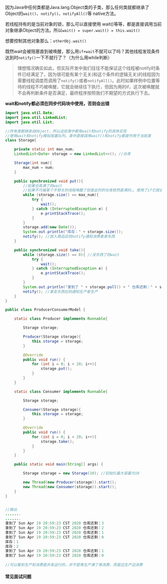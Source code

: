 因为Java中任何类都是Java.lang.Object类的子类，那么任何类就都继承了Object的`wait()`、`notify()`、`notifyAll()`等 native方法。

若线程持有的是当前对象的锁，那么可以直接使用 wait()等等，都是直接调用当前对象继承Object的方法。所以`wait() = super.wait() = this.wait()`

想要控制其他对象那么：`otherObj.wait()`

既然wait会被阻塞直到被唤醒，那么用`if+wait`不就可以了吗？其他线程发现条件达到时`notify()`一下不就行了？（为什么用while判断）

> 理想情况确实如此，但实际开发中我们往往不能保证这个线程被notify时条件已经满足了，因为很可能有某个无关(和这个条件的逻辑无关)的线程因为需要线程调度而调用了`notify()`或者`notifyAll()`。此时如果样例中位置等待的线程不巧被唤醒，它就会继续往下执行，但因为用的if，这次被唤醒就不会再判断条件是否满足，最终程序按照我们不期望的方式执行下去。

**wait和notify都必须在同步代码块中使用，否则会出错**

```java
import java.util.Date;
import java.util.LinkedList;
import java.util.List;

//所有类都继承自Object，所以这些类中都有wait和notify的具体实现
//使用wait和notify模拟阻塞队列。类中直接调用wait()和notify都是作用于当前类
class Storage{

    private static int max_num;
    LinkedList<Date> storage = new LinkedList<>(); //仓库

    Storage(int num){
        max_num = num;
    }

    public synchronized void put(){
        //如果仓库满了则wait
        //如果不巧被某个不想关的线程唤醒了但是此时的仓库依然是满的。。使用了if它就会不管不顾的向下执行。如果用while那他就算被唤醒了还是会判断一下仓库是否是满的，如果是满的：哦，我再睡会儿
        while (storage.size() == max_num){ 
            try {
                wait();
            } catch (InterruptedException e) {
                e.printStackTrace();
            }
        }
        storage.add(new Date());
        System.out.println("库存：" + storage.size());
        notify(); //放入商品后则notify通知消费者拿东西
    }

    public synchronized void take(){
        while (storage.size() == 0){ //没东西了则wait
            try {
                wait();
            } catch (InterruptedException e) {
                e.printStackTrace();
            }
        }
        System.out.println("拿到了 " + storage.poll() + " 仓库还剩：" + storage.size());
        notify(); //拿走东西后则通知生产者生产
    }
}

public class ProducerConsumerModel {

    static class Producer implements Runnable{

        Storage storage;

        Producer(Storage storage){
            this.storage = storage;
        }

        @Override
        public void run() {
            for (int i = 0; i < 20; i++){
                storage.put();
            }
        }
    }

    static class Consumer implements Runnable{

        Storage storage;

        Consumer(Storage storage){
            this.storage = storage;
        }

        @Override
        public void run() {
            for (int i = 0; i < 20; i++){
                storage.take();
            }
        }
    }

    public static void main(String[] args) {

        Storage storage = new Storage(10); //初始化最大容量为10

        new Thread(new Producer(storage)).start();
        new Thread(new Consumer(storage)).start();
    }
}


//输出
.......
.......
拿到了 Sun Apr 19 20:59:23 CST 2020 仓库还剩：3
拿到了 Sun Apr 19 20:59:23 CST 2020 仓库还剩：2
拿到了 Sun Apr 19 20:59:23 CST 2020 仓库还剩：1
拿到了 Sun Apr 19 20:59:23 CST 2020 仓库还剩：0
库存：1
库存：2
拿到了 Sun Apr 19 20:59:23 CST 2020 仓库还剩：1
拿到了 Sun Apr 19 20:59:23 CST 2020 仓库还剩：0
    
//可以看到生产和消费是并发运行的，并不是等生产满了再消费，而是边生产边消费
```

#### 常见面试问题

